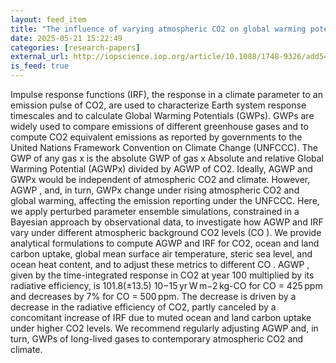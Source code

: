 ```yaml
---
layout: feed_item
title: "The influence of varying atmospheric CO2 on global warming potentials and carbon emission impulse response functions"
date: 2025-05-21 15:22:49
categories: [research-papers]
external_url: http://iopscience.iop.org/article/10.1088/1748-9326/add54b
is_feed: true
---
```


Impulse response functions (IRF), the response in a climate parameter to an emission pulse of CO2, are used to characterize Earth system response timescales and to calculate Global Warming Potentials (GWPs). GWPs are widely used to compare emissions of different greenhouse gases and to compute CO2 equivalent emissions as reported by governments to the United Nations Framework Convention on Climate Change (UNFCCC). The GWP of any gas x is the absolute GWP of gas x Absolute and relative Global Warming Potential (AGWPx) divided by AGWP of CO2. Ideally, AGWP and GWPx would be independent of atmospheric CO2 and climate. However, AGWP , and, in turn, GWPx change under rising atmospheric CO2 and global warming, affecting the emission reporting under the UNFCCC. Here, we apply perturbed parameter ensemble simulations, constrained in a Bayesian approach by observational data, to investigate how AGWP and IRF vary under different atmospheric background CO2 levels (CO ). We provide analytical formulations to compute AGWP and IRF for CO2, ocean and land carbon uptake, global mean surface air temperature, steric sea level, and ocean heat content, and to adjust these metrics to different CO . AGWP , given by the time-integrated response in CO2 at year 100 multiplied by its radiative efficiency, is 101.8(±13.5) 10−15 yr W m−2 kg-CO for CO = 425 ppm and decreases by 7% for CO = 500 ppm. The decrease is driven by a decrease in the radiative efficiency of CO2, partly canceled by a concomitant increase of IRF due to muted ocean and land carbon uptake under higher CO2 levels. We recommend regularly adjusting AGWP and, in turn, GWPs of long-lived gases to contemporary atmospheric CO2 and climate.
